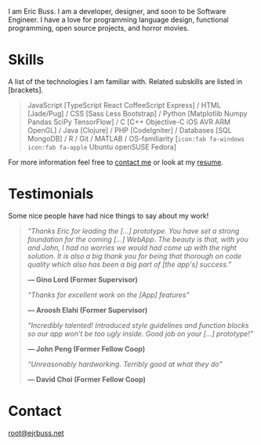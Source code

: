 I am Eric Buss. I am a developer, designer, and soon to be Software Engineer. I have a love for programming language design, functional programming, open source projects, and horror movies.

# Skills
A list of the technologies I am familiar with. Related subskills are 
listed in \[brackets\].

> JavaScript \[TypeScript React CoffeeScript Express\] / HTML \[Jade/Pug\] /
> CSS \[Sass Less Bootstrap\] / Python \[Matplotlib Numpy Pandas SciPy TensorFlow\] / 
> C \[C++ Objective-C iOS AVR ARM OpenGL\] / Java \[Clojure\] / 
> PHP \[CodeIgniter\] / Databases \[SQL MongoDB\] / R / Git / MATLAB / 
> OS-familiarity \[`icon:fab fa-windows` `icon:fab fa-apple` Ubuntu openSUSE Fedora\]

For more information feel free to [contact me](mailto:root@ejrbuss.net) or look at my [resume](/static/rsc/resume.pdf).

# Testimonials
Some nice people have had nice things to say about my work!

> *“Thanks Eric for leading the \[...\] prototype. You have set a strong foundation for the coming \[...\] WebApp. The beauty is that, with you and John, I had no worries we would had come up with the right solution. It is also a big thank you for being that thorough on code quality which also has been a big part of \[the app's\] success.”*
>
> **— Gino Lord (Former Supervisor)**
>
> *“Thanks for excellent work on the \[App\] features”*
>
> **— Aroosh Elahi (Former Supervisor)** 
>
> *“Incredibly talented! Introduced style guidelines and function blocks so our app won’t be too ugly inside. Good job on your \[...\] prototype!"* 
> 
> **— John Peng (Former Fellow Coop)**
>
> *“Unreasonably hardworking. Terribly good at what they do”*
> 
> **— David Choi (Former Fellow Coop)**

# Contact

root@ejrbuss.net